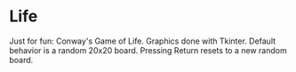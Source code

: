 Life
====
Just for fun: Conway's Game of Life. Graphics done with Tkinter.
Default behavior is a random 20x20 board. Pressing Return resets to a new random board.

